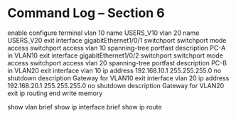 # Command Log – Section 6

enable
configure terminal
vlan 10
 name USERS_V10
vlan 20
 name USERS_V20
exit
interface gigabitEthernet1/0/1
 switchport
 switchport mode access
 switchport access vlan 10
 spanning-tree portfast
 description PC-A in VLAN10
exit
interface gigabitEthernet1/0/2
 switchport
 switchport mode access
 switchport access vlan 20
 spanning-tree portfast
 description PC-B in VLAN20
exit
interface vlan 10
 ip address 192.168.10.1 255.255.255.0
 no shutdown
 description Gateway for VLAN10
exit
interface vlan 20
 ip address 192.168.20.1 255.255.255.0
 no shutdown
 description Gateway for VLAN20
exit
ip routing
end
write memory

show vlan brief
show ip interface brief
show ip route
